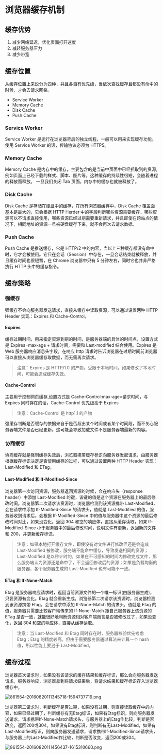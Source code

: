 # 浏览器缓存机制

## 缓存优势

1. 减少网络延迟，优化页面打开速度
2. 减轻服务器压力
3. 减少带宽

## 缓存位置

从缓存位置上来说分为四种，并且各自有优先级，当依次查找缓存且都没有命中的时候，才会去请求网络。

- Service Worker
- Memory Cache
- Disk Cache
- Push Cache

### Service Worker

Service Worker 是运行在浏览器背后的独立线程，一般可以用来实现缓存功能。使用 Service Worker 的话，传输协议必须为 HTTPS。

### Memory Cache

Memory Cache 是内存中的缓存，主要包含的是当前中页面中已经抓取到的资源,例如页面上已经下载的样式、脚本、图片等。这种缓存的持续性很短，会随着进程的释放而释放。 一旦我们关闭 Tab 页面，内存中的缓存也就被释放了。

### Disk Cache

Disk Cache 是存储在硬盘中的缓存，在所有浏览器缓存中，Disk Cache 覆盖面基本是最大的，它会根据 HTTP Herder 中的字段判断哪些资源需要缓存，哪些资源可以不请求直接使用，哪些资源已经过期需要重新请求，并且即使在跨站点的情况下，相同地址的资源一旦被硬盘缓存下来，就不会再次去请求数据。

### Push Cache

Push Cache 是推送缓存，它是 HTTP/2 中的内容，当以上三种缓存都没有命中时，它才会被使用。它只在会话（Session）中存在，一旦会话结束就被释放，并且缓存时间也很短暂，在 Chrome 浏览器中只有 5 分钟左右，同时它也并非严格执行 HTTP 头中的缓存指令。

## 缓存策略

### 强缓存

强缓存不会向服务器发送请求，直接从缓存中读取资源，可以通过设置两种 HTTP Header 实现：Expires 和 Cache-Control。

#### Expires

缓存过期时间，用来指定资源到期的时间，是服务器端的具体的时间点，设置方式是 Expires=max-age + 请求时间，需要和 Last-modified 结合使用。Expires 是 Web 服务器响应消息头字段，在响应 http 请求时告诉浏览器在过期时间前浏览器可以直接从浏览器缓存取数据，而无需再次请求。

> 注意：Expires 是 HTTP/1.0 的产物，受限于本地时间，如果修改了本地时间，可能会造成缓存失效。

#### Cache-Control

主要用于控制网页缓存,设置方式是 Cache-Control:max-age=请求时间，与 Expires 同时存在的话，Cache-Control 优先级高于 Expires

> 注意：Cache-Control 是 http1.1 的产物

强缓存判断是否缓存的依据来自于是否超出某个时间或者某个时间段，而不关心服务器端文件是否已经更新，这可能会导致加载文件不是服务器端最新的内容。

### 协商缓存

协商缓存就是强制缓存失效后，浏览器携带缓存标识向服务器发起请求，由服务器根据缓存标识决定是否使用缓存的过程，可以通过设置两种 HTTP Header 实现：Last-Modified 和 ETag。

#### Last-Modified 和 If-Modified-Since

浏览器第一次访问资源，服务器返回资源的时候，会在响应头（response header）中添加 Last-Modified 的键，该键的值是这个资源在服务器上的最后修改时间，浏览器第二次请求该资源时，浏览器检测到该资源携带 Last-Modified，会在请求中添加 If-Modified-Since 的请求头，值就是 Last-Modified 的值，服务器收到请求后，会根据 If-Modified-Since 中的值与服务器中这个资源的最后修改时间对比，如果没变化，返回 304 和空的响应体，直接从缓存读取，如果 If-Modified-Since 小于服务器中的最后修改时间，说明文件有更新，返回新的文件和 200，并更新缓存标识。

> 注意：如果本地打开缓存文件，即使没有对文件进行修改但还是会造成 Last-Modified 被修改，服务端不能命中缓存，导致发送相同的资源；Last-Modified 是以秒计时的，如果在不可感知的时间内修改完成文件，那么服务端认为资源还是命中了，不会返回修改后的资源；如果是负载均衡的服务器，各个服务器生成的 Last-Modified 也有可能不一致。

#### ETag 和 If-None-Match

Etag 是服务器响应请求时，返回当前资源文件的一个唯一标识(由服务器生成)，只要资源有变化，Etag 就会重新生成，浏览器第二次请求该资源时，浏览器检测到该资源携带 Etag，会在请求中添加 If-None-Match 的请求头，值就是 Etag 的值，服务器只需要比较客户端传来的 If-None-Match 跟自己服务器上该资源的 ETag 是否一致，就能很好地判断资源相对客户端而言是否被修改过了，如果没变化，返回 304 和空的响应体，直接从缓存读取。

> 注意：当 Last-Modified 和 Etag 同时存在时，服务器校验优先考虑 Etag；Etag 的精度较高，但由于需要服务器通过算法来计算一个 hash 值，所以性能上要逊于 Last-Modified。

## 缓存过程

浏览器首次请求时，如果没有该请求的缓存结果和缓存标识，那么会向服务器发送请求，服务器响应，浏览器拿到将请求结果后，将请求结果和缓存标识存入浏览器缓存中。

![861554-20160820111345718-1594737719.png](https://i.loli.net/2020/06/03/DOLQK7mylazZUpA.png)

浏览器第二请求时，判断缓存是否过期，如果没有过期，则直接读取缓存中的内容，如果已经过期了，判断缓存有无Etag标识，如果有Etag标识，则向服务器发送请求，请求携带If-None-Match请求头，与服务器上的Etag作比较，判断是否改变，返回200或304。如果没有Etag标识，则判断有无Last-Modified，如果有Last-Modified标识，则向服务器发送请求，请求携带If-Modified-Since请求头，与服务器上的Last-Modified作比较，判断是否改变，返回200或304。

![861554-20160820111456437-1615310660.png](https://i.loli.net/2020/06/03/WcyzMUXAe8Qf7wd.png)

